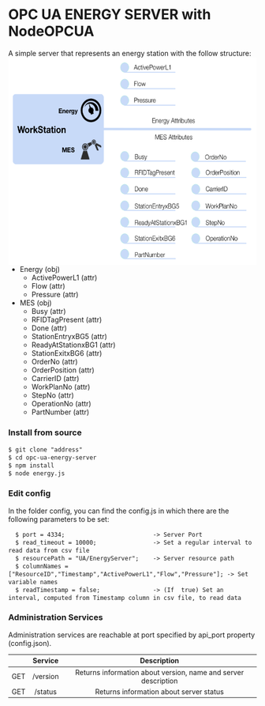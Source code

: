 # OPC UA ENERGY SERVER with NodeOPCUA
A simple server that represents an energy station with the follow structure:
<img align="right" width="580" height="420" src="https://github.com/Engineering-Research-and-Development/energy-mes-opc-ua-server/blob/master/img/Workstation_EnergyMes.png">
* Energy (obj)
    * ActivePowerL1 (attr)
    * Flow (attr)
    * Pressure (attr)
* MES (obj)
    * Busy (attr)
    * RFIDTagPresent (attr)
    * Done (attr)
    * StationEntryxBG5 (attr)
    * ReadyAtStationxBG1 (attr)
    * StationExitxBG6 (attr)
    * OrderNo (attr)
    * OrderPosition (attr)
    * CarrierID (attr)   
    * WorkPlanNo (attr)
    * StepNo (attr)
    * OperationNo (attr)
    * PartNumber (attr)


### Install from source

    $ git clone "address"
    $ cd opc-ua-energy-server
    $ npm install
    $ node energy.js


### Edit config
  In the folder config, you can find the config.js in which there are the following parameters to be set:

      $ port = 4334;                         -> Server Port
      $ read_timeout = 10000;                -> Set a regular interval to read data from csv file
      $ resourcePath = "UA/EnergyServer";    -> Server resource path
      $ columnNames = ["ResourceID","Timestamp","ActivePowerL1","Flow","Pressure"]; -> Set variable names
      $ readTimestamp = false;               -> (If  true) Set an interval, computed from Timestamp column in csv file, to read data
      
### Administration Services
Administration services are reachable at port specified by api_port property (config.json).

|     |    Service    |                          Description                          |
|-----|:-------------:|:-------------------------------------------------------------:|
| GET | /version      | Returns information about version, name and server description |
| GET | /status      | Returns information about server status |

